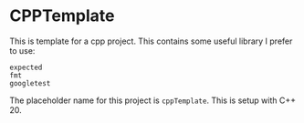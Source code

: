 # CPPTemplate

This is template for a cpp project.
This contains some useful library I prefer to use:

```
expected
fmt
googletest
```

The placeholder name for this project is `cppTemplate`.
This is setup with C++ 20.
